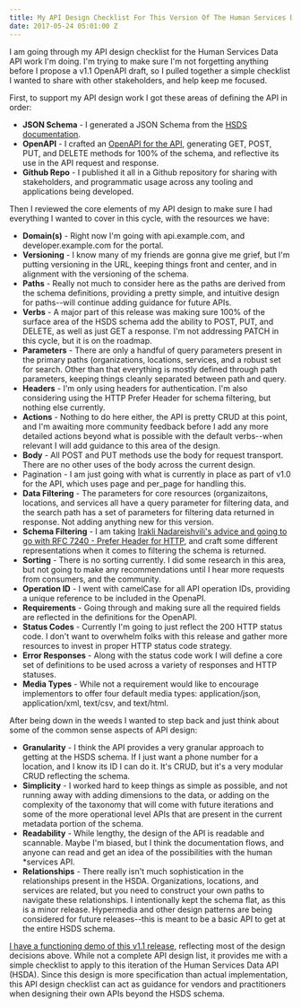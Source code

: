 ```yaml
---
title: My API Design Checklist For This Version Of The Human Services Data API
date: 2017-05-24 05:01:00 Z
---
```


I am going through my API design checklist for the Human Services Data API work I'm doing. I'm trying to make sure I'm not forgetting anything before I propose a v1.1 OpenAPI draft, so I pulled together a simple checklist I wanted to share with other stakeholders, and help keep me focused.

First, to support my API design work I got these areas of defining the API in order:

* **JSON Schema** - I generated a JSON Schema from the [HSDS documentation](https://openreferral.readthedocs.io/en/latest/reference/#objects-and-fields). 
* **OpenAPI** - I crafted an [OpenAPI for the API](https://openreferral.github.io/api-specification/definition/yaml/), generating GET, POST, PUT, and DELETE methods for 100% of the schema, and reflective its use in the API request and response.
* **Github Repo** - I published it all in a Github repository for sharing with stakeholders, and programmatic usage across any tooling and applications being developed.

Then I reviewed the core elements of my API design to make sure I had everything I wanted to cover in this cycle, with the resources we have:

* **Domain(s)** - Right now I'm going with api.example.com, and developer.example.com for the portal.
* **Versioning** - I know many of my friends are gonna give me grief, but I'm putting versioning in the URL, keeping things front and center, and in alignment with the versioning of the schema.
* **Paths** - Really not much to consider here as the paths are derived from the schema definitions, providing a pretty simple, and intuitive design for paths--will continue adding guidance for future APIs.
* **Verbs** - A major part of this release was making sure 100% of the surface area of the HSDS schema add the ability to POST, PUT, and DELETE, as well as just GET a response. I'm not addressing PATCH in this cycle, but it is on the roadmap.
* **Parameters** - There are only a handful of query parameters present in the primary paths (organizations, locations, services, and a robust set for search. Other than that everything is mostly defined through path parameters, keeping things cleanly separated between path and query.
* **Headers** - I'm only using headers for authentication. I'm also considering using the HTTP Prefer Header for schema filtering, but nothing else currently.  
* **Actions** - Nothing to do here either, the API is pretty CRUD at this point, and I'm awaiting more community feedback before I add any more detailed actions beyond what is possible with the default verbs--when relevant I will add guidance to this area of the design.
* **Body** - All POST and PUT methods use the body for request transport. There are no other uses of the body across the current design.
* Pagination - I am just going with what is currently in place as part of v1.0 for the API, which uses page and per_page for handling this.
* **Data Filtering** - The parameters for core resources (organizaitons, locations, and services all have a query parameter for filtering data, and the search path has a set of parameters for filtering data returned in response. Not adding anything new for this version.
* **Schema Filtering** - I am taking [Irakli Nadareishvili's advice and going to go with  RFC 7240 - Prefer Header for HTTP](http://www.freshblurbs.com/blog/2015/06/25/api-representations-prefer.html), and craft some different representations when it comes to filtering the schema is returned.
* **Sorting** - There is no sorting currently. I did some research in this area, but not going to make any recommendations until I hear more requests from consumers, and the community.
* **Operation ID** - I went with camelCase for all API operation IDs, providing a unique reference to be included in the OpenaPI.
* **Requirements** - Going through and making sure all the required fields are reflected in the definitions for the OpenAPI.
* **Status Codes** - Currently I'm going to just reflect the 200 HTTP status code. I don't want to overwhelm folks with this release and gather more resources to invest in proper HTTP status code strategy.
* **Error Responses** - Along with the status code work I will define a core set of definitions to be used across a variety of responses and HTTP statuses.
* **Media Types** - While not a requirement would like to encourage implementors to offer four default media types: application/json, application/xml, text/csv, and text/html.

After being down in the weeds I wanted to step back and just think about some of the common sense aspects of API design:

* **Granularity** - I think the API provides a very granular approach to getting at the HSDS schema. If I just want a phone number for a location, and I know its ID I can do it. It's CRUD, but it's a very modular CRUD reflecting the schema.
* **Simplicity** - I worked hard to keep things as simple as possible, and not running away with adding dimensions to the data, or adding on the complexity of the taxonomy that will come with future iterations and some of the more operational level APIs that are present in the current metadata portion of the schema.
* **Readability** - While lengthy, the design of the API is readable and scannable. Maybe I'm biased, but I think the documentation flows, and anyone can read and get an idea of the possibilities with the human *services API.
* **Relationships** - There really isn't much sophistication in the relationships present in the HSDA. Organizations, locations, and services are related, but you need to construct your own paths to navigate these relationships. I intentionally kept the schema flat, as this is a minor release. Hypermedia and other design patterns are being considered for future releases--this is meant to be a basic API to get at the entire HSDS schema.

[I have a functioning demo of this v1.1 release](http://developer.open.referral.adopta.agency/documentation/), reflecting most of the design decisions above. While not a complete API design list, it provides me with a simple checklist to apply to this iteration of the Human Services Data API (HSDA). Since this design is more specification than actual implementation, this API design checklist can act as guidance for vendors and practitioners when designing their own APIs beyond the HSDS schema.



